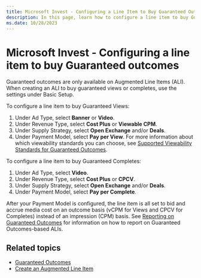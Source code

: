 ```yaml
---
title: Microsoft Invest - Configuring a Line Item to Buy Guaranteed Outcomes
description: In this page, learn how to configure a line item to buy Guaranteed Views and Guaranteed Completes.
ms.date: 10/28/2023
---
```

# Microsoft Invest - Configuring a line item to buy Guaranteed outcomes  

Guaranteed outcomes are only available on Augmented Line Items (ALI). When creating an ALI to buy guaranteed views or completes, use the settings under Basic Setup.

To configure a line item to buy Guaranteed Views:

1. Under Ad Type, select **Banner** or **Video**.
1. Under Revenue Type, select **Cost Plus** or **Viewable CPM**.
1. Under Supply Strategy, select **Open Exchange** and/or **Deals**.
1. Under Payment Model, select **Pay per View**. For more information about which viewability standards you can choose, see [Supported Viewability Standards for Guaranteed Outcomes](supported-viewability-standards-for-guaranteed-outcomes.md).

To configure a line item to buy Guaranteed Completes:

1. Under Ad Type, select **Video**.
1. Under Revenue Type, select **Cost Plus** or **CPCV**.
1. Under Supply Strategy, select **Open Exchange** and/or **Deals**.
1. Under Payment Model, select **Pay per Complete**.

After your Payment Model is configured, the line item is all set to bid and accrue media cost on an outcome basis (vCPM for Views and CPCV for Completes) instead of an impression (CPM) basis. See [Reporting on Guaranteed Outcomes](reporting-on-guaranteed-outcomes.md) for information on how to report on Guaranteed Outcomes-based ALIs.

## Related topics

- [Guaranteed Outcomes](guaranteed-outcomes.md)
- [Create an Augmented Line Item](create-an-augmented-line-item-ali.md)
